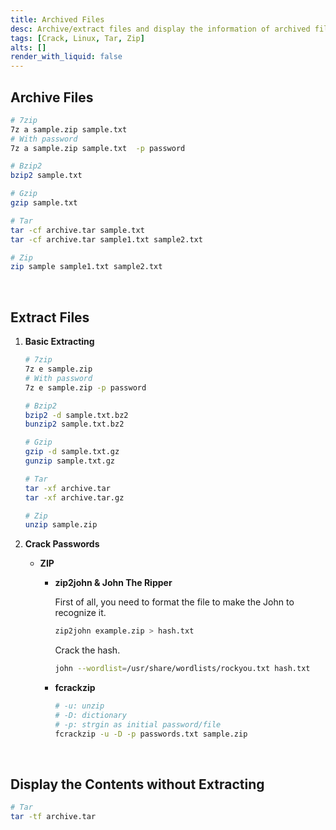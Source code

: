 ```yaml
---
title: Archived Files
desc: Archive/extract files and display the information of archived files.
tags: [Crack, Linux, Tar, Zip]
alts: []
render_with_liquid: false
---
```


## Archive Files

```sh
# 7zip
7z a sample.zip sample.txt
# With password
7z a sample.zip sample.txt  -p password

# Bzip2
bzip2 sample.txt

# Gzip
gzip sample.txt

# Tar
tar -cf archive.tar sample.txt
tar -cf archive.tar sample1.txt sample2.txt

# Zip
zip sample sample1.txt sample2.txt
```

<br />

## Extract Files

1. **Basic Extracting**

    ```sh
    # 7zip
    7z e sample.zip
    # With password
    7z e sample.zip -p password

    # Bzip2
    bzip2 -d sample.txt.bz2
    bunzip2 sample.txt.bz2

    # Gzip
    gzip -d sample.txt.gz
    gunzip sample.txt.gz

    # Tar
    tar -xf archive.tar
    tar -xf archive.tar.gz

    # Zip
    unzip sample.zip
    ```

2. **Crack Passwords**

    - **ZIP**
        
        - **zip2john & John The Ripper**

            First of all, you need to format the file to make the John to recognize it.

            ```sh
            zip2john example.zip > hash.txt
            ```

            Crack the hash.

            ```sh
            john --wordlist=/usr/share/wordlists/rockyou.txt hash.txt
            ```

        - **fcrackzip**

            ```sh
            # -u: unzip
            # -D: dictionary
            # -p: strgin as initial password/file
            fcrackzip -u -D -p passwords.txt sample.zip
            ```

<br />

## Display the Contents without Extracting

```sh
# Tar
tar -tf archive.tar
```